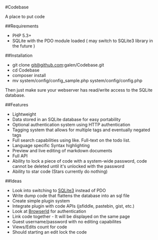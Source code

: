 #Codebase

A place to put code

##Requirements

 - PHP 5.3+
 - SQLite with the PDO module loaded ( may switch to SQLite3 library in the future )

##Installation

 - git clone git@github.com:galen/Codebase.git
 - cd Codebase
 - composer install
 - mv system/config/config_sample.php system/config/config.php

Then just make sure your webserver has read/write access to the SQLite database.

##Features

- Lightweight
- Data stored in an SQLite database for easy portability
- Optional authentication system using HTTP authentication
- Tagging system that allows for multiple tags and eventually negated tags
- Full search capabilities using like. Full-text on the todo list.
- Language specific Syntax highlighting
- Preview and live editing of markdown documents
- Full API
- Ability to lock a piece of code with a system-wide password, code cannot be deleted until it's unlocked with the password
- Ability to star code (Stars currently do nothing)

##Ideas

- Look into switching to [SQLite3](http://de2.php.net/manual/en/book.sqlite3.php) instead of PDO
- Write dump code that flattens the database into an sql file
- Create simple plugin system
- Integrate plugin with code APIs (jsfiddle, pastebin, gist, etc.)
- Look at [BrowserId](https://login.persona.org/) for authentication
- Link code together - It will be displayed on the same page
- Guest username/password with no editing capabilites
- Views/Edits count for code
- Should starting an edit lock the code
